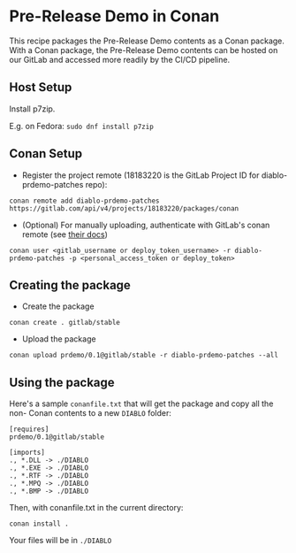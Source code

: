 # Pre-Release Demo in Conan

This recipe packages the Pre-Release Demo contents as a Conan package.
With a Conan package, the Pre-Release Demo contents can be hosted on our GitLab and accessed more readily by the CI/CD pipeline.

## Host Setup

Install p7zip.

E.g. on Fedora: `sudo dnf install p7zip`

## Conan Setup

* Register the project remote (18183220 is the GitLab Project ID for diablo-prdemo-patches repo):

```
conan remote add diablo-prdemo-patches https://gitlab.com/api/v4/projects/18183220/packages/conan
```

* (Optional) For manually uploading, authenticate with GitLab's conan remote (see
[their docs](https://docs.gitlab.com/ee/user/packages/conan_repository/index.html#authenticate-to-the-package-registry))

```
conan user <gitlab_username or deploy_token_username> -r diablo-prdemo-patches -p <personal_access_token or deploy_token>
```

## Creating the package

* Create the package

```
conan create . gitlab/stable
```

* Upload the package

```
conan upload prdemo/0.1@gitlab/stable -r diablo-prdemo-patches --all
```

## Using the package

Here's a sample `conanfile.txt` that will get the package and copy all the non-
Conan contents to a new `DIABLO` folder:

```
[requires]
prdemo/0.1@gitlab/stable

[imports]
., *.DLL -> ./DIABLO
., *.EXE -> ./DIABLO
., *.RTF -> ./DIABLO
., *.MPQ -> ./DIABLO
., *.BMP -> ./DIABLO
```

Then, with conanfile.txt in the current directory:

```
conan install .
```

Your files will be in `./DIABLO`